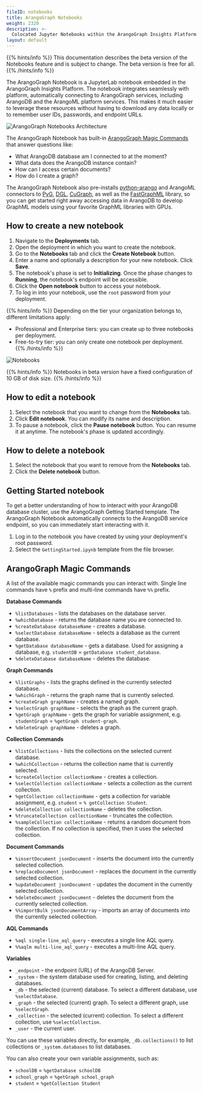 ```yaml
---
fileID: notebooks
title: ArangoGraph Notebooks
weight: 2320
description: >-
  Colocated Jupyter Notebooks within the ArangoGraph Insights Platform
layout: default
---
```

{{% hints/info %}}
  This documentation describes the beta version of the Notebooks feature and is
subject to change. The beta version is free for all.
{{% /hints/info %}}

The ArangoGraph Notebook is a JupyterLab notebook embedded in the ArangoGraph
Insights Platform. The notebook integrates seamlessly with platform,
automatically connecting to ArangoGraph services, including ArangoDB and the
ArangoML platform services. This makes it much easier to leverage these
resources without having to download any data locally or to remember user IDs,
passwords, and endpoint URLs.

![ArangoGraph Notebooks Architecture](/images/arangograph-notebooks-architecture.png)

The ArangoGraph Notebook has built-in [ArangoGraph Magic Commands](.#arangograph-magic-commands)
that answer questions like:
- What ArangoDB database am I connected to at the moment?
- What data does the ArangoDB instance contain?
- How can I access certain documents?
- How do I create a graph?

The ArangoGraph Notebook also pre-installs [python-arango](https://docs.python-arango.com/en/main/)
and ArangoML connectors
to [PyG](https://github.com/arangoml/pyg-adapter),
[DGL](https://github.com/arangoml/dgl-adapter),
[CuGraph](https://github.com/arangoml/cugraph-adapter), as well as the
[FastGraphML](https://github.com/arangoml/fastgraphml)
library, so you can get started
right away accessing data in ArangoDB to develop GraphML models using your
favorite GraphML libraries with GPUs.

## How to create a new notebook

1. Navigate to the **Deployments** tab.
2. Open the deployment in which you want to create the notebook.
3. Go to the **Notebooks** tab and click the **Create Notebook** button.
4. Enter a name and optionally a description for your new notebook. Click **Save**.
5. The notebook's phase is set to **Initializing**. Once the phase changes to
**Running**, the notebook's endpoint will be accessible.
6. Click the **Open notebook** button to access your notebook. 
7. To log in into your notebook, use the `root` password from your deployment.


{{% hints/info %}}
  Depending on the tier your organization belongs to, different limitations apply:
- Professional and Enterprise tiers: you can create up to three notebooks per deployment.
- Free-to-try tier: you can only create one notebook per deployment.  
{{% /hints/info %}}

![Notebooks](/images/arangograph-notebooks.png)


{{% hints/info %}}
  Notebooks in beta version have a fixed configuration of 10&nbsp;GB of disk size.
{{% /hints/info %}}

## How to edit a notebook

1. Select the notebook that you want to change from the **Notebooks** tab.
2. Click **Edit notebook**. You can modify its name and description.
3. To pause a notebook, click the **Pause notebook** button. You can resume it
at anytime. The notebook's phase is updated accordingly.

## How to delete a notebook

1. Select the notebook that you want to remove from the **Notebooks** tab.
2. Click the **Delete notebook** button.

## Getting Started notebook

To get a better understanding of how to interact with your ArangoDB database
cluster, use the ArangoGraph Getting Started template.
The ArangoGraph Notebook automatically connects to the ArangoDB service
endpoint, so you can immediately start interacting with it.

1. Log in to the notebook you have created by using your deployment's root password.
2. Select the `GettingStarted.ipynb` template from the file browser.

## ArangoGraph Magic Commands

A list of the available magic commands you can interact with.
Single line commands have `%` prefix and multi-line commands have `%%` prefix.

**Database Commands**

- `%listDatabases` - lists the databases on the database server.
- `%whichDatabase` - returns the database name you are connected to.
- `%createDatabase databaseName` - creates a database.
- `%selectDatabase databaseName` - selects a database as the current database.
- `%getDatabase databaseName` - gets a database. Used for assigning a database,
   e.g. `studentDB` = `getDatabase student_database`.
- `%deleteDatabase databaseName` - deletes the database.

**Graph Commands**

- `%listGraphs` - lists the graphs defined in the currently selected database.
- `%whichGraph` - returns the graph name that is currently selected.
- `%createGraph graphName` - creates a named graph.
- `%selectGraph graphName` - selects the graph as the current graph.
- `%getGraph graphName` - gets the graph for variable assignment, 
  e.g. `studentGraph` = `%getGraph student-graph`.
- `%deleteGraph graphName` - deletes a graph.

**Collection Commands**

- `%listCollections` - lists the collections on the selected current database.
- `%whichCollection` - returns the collection name that is currently selected.
- `%createCollection collectionName` - creates a collection.
- `%selectCollection collectionName` - selects a collection as the current collection.
- `%getCollection collectionName` - gets a collection for variable assignment,
  e.g. `student` = `% getCollection Student`.
- `%deleteCollection collectionName` - deletes the collection.
- `%truncateCollection collectionName` - truncates the collection.
- `%sampleCollection collectionName` - returns a random document from the collection.
  If no collection is specified, then it uses the selected collection.

**Document Commands**

- `%insertDocument jsonDocument` - inserts the document into the currently selected collection.
- `%replaceDocument jsonDocument` - replaces the document in the currently selected collection.
- `%updateDocument jsonDocument` - updates the document in the currently selected collection.
- `%deleteDocument jsonDocument` - deletes the document from the currently selected collection.
- `%%importBulk jsonDocumentArray` - imports an array of documents into the currently selected collection.

**AQL Commands**

- `%aql single-line_aql_query` - executes a single line AQL query.
- `%%aqlm multi-line_aql_query` - executes a multi-line AQL query.

**Variables**

- `_endpoint` - the endpoint (URL) of the ArangoDB Server.
- `_system` - the system database used for creating, listing, and deleting databases.
- `_db` - the selected (current) database. To select a different database, use `%selectDatabase`.
- `_graph` - the selected (current) graph. To select a different graph, use `%selectGraph`.
- `_collection` - the selected (current) collection. To select a different collection, use `%selectCollection`.
- `_user` - the current user.

You can use these variables directly, for example, `_db.collections()` to list
collections or `_system.databases` to list databases.

You can also create your own variable assignments, such as:

- `schoolDB` = `%getDatabase schoolDB`
- `school_graph` = `%getGraph school_graph`
- `student` = `%getCollection Student`
